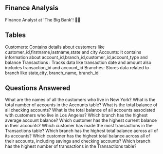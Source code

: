 Finance Analysis
-------------------------------------------------------------------------------------------------------------------------------------------------------------
Finance Analyst at 'The Big Bank'! 🏦💡

Tables
----------------------------------------------------------------------------------------------------------------------------------------------------------------
Customers: Contains details about customers like customer_id,firstname,lastname,state and city
Accounts: It contains information about account_id,branch_id,customer_id,account_type and balance
Transactions : Tracks data like transaction date and amount also includes transaction_id and account_id
Branches: Stores data related to branch like state,city, branch_name, branch_id

Questions Answered
----------------------------------------------------------------------------------------------------------------------------------------------------------------
What are the names of all the customers who live in New York?
What is the total number of accounts in the Accounts table?
What is the total balance of all checking accounts?
What is the total balance of all accounts associated with customers who live in Los Angeles?
Which branch has the highest average account balance?
Which customer has the highest current balance in their accounts?
Which customer has made the most transactions in the Transactions table?
Which branch has the highest total balance across all of its accounts?
Which customer has the highest total balance across all of their accounts, including savings and checking accounts?
Which branch has the highest number of transactions in the Transactions table?



